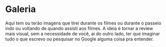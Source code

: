<script setup>
  import Gallery from "./components/Gallery.vue";
  import Date from "./components/DateStrFormatted.vue";
</script>

# Galeria 

Aqui tem ou terão imagens que tirei durante os filmes ou durante o passeio indo ou voltando de quando assisti aos filmes. A ideia é tornar a review mais visual, sem a necessidade de você, aí do outro lado, ter que imaginar tudo o que escrevo ou pesquisar no Google alguma coisa pra entender.

<Gallery/>
